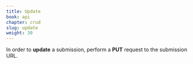 ```yaml
---
title: Update
book: api
chapter: crud
slug: update
weight: 30
---
```

In order to **update** a submission, perform a **PUT** request to the submission URL.

<script src="https://gist.github.com/rahatarmanahmed/ebaad4478c5c454a7f01.js"></script>

